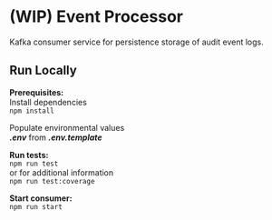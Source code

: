 # (WIP) Event Processor
Kafka consumer service for persistence storage of audit event logs.  

## Run Locally

**Prerequisites:**  
Install dependencies  
`npm install`  

Populate environmental values  
***.env*** from ***.env.template***  

**Run tests:**  
`npm run test`  
or for additional information   
`npm run test:coverage`  

**Start consumer:**  
`npm run start`